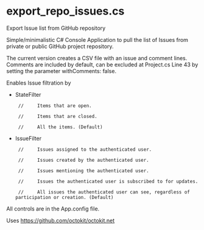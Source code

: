 # export_repo_issues.cs
Export Issue list from GitHub repository

Simple/minimalistic C# Console Application to pull the list of Issues from private or public GitHub project repository.

The current version creates a CSV file with an issue and comment lines. Comments are included by default, can be excluded at Project.cs Line 43 by setting the parameter withComments: false.

Enables Issue filtration by 

 * StateFilter
 
        //     Items that are open.
        
        //     Items that are closed.
        
        //     All the items. (Default)

*  IssueFilter

        //     Issues assigned to the authenticated user.
        
        //     Issues created by the authenticated user.
        
        //     Issues mentioning the authenticated user.
        
        //     Issues the authenticated user is subscribed to for updates.
        
        //     All issues the authenticated user can see, regardless of participation or creation. (Default)
        
All controls are in the App.config file.

Uses https://github.com/octokit/octokit.net
